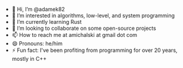 - 👋 Hi, I’m @adamek82
- 👀 I’m interested in algorithms, low-level, and system programming
- 🌱 I’m currently learning Rust
- 💞️ I’m looking to collaborate on some open-source projects
- 📫 How to reach me at amichalski at gmail dot com
- 😄 Pronouns: he/him
- ⚡ Fun fact: I've been profiting from programming for over 20 years, mostly in C++

<!---
adamek82/adamek82 is a ✨ special ✨ repository because its `README.md` (this file) appears on your GitHub profile.
You can click the Preview link to take a look at your changes.
--->
